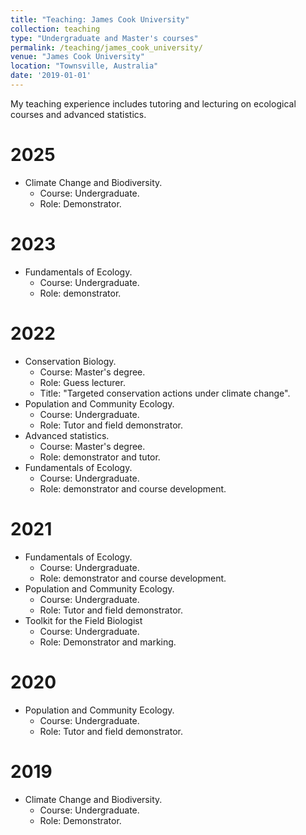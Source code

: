 ```yaml
---
title: "Teaching: James Cook University"
collection: teaching
type: "Undergraduate and Master's courses"
permalink: /teaching/james_cook_university/
venue: "James Cook University"
location: "Townsville, Australia"
date: '2019-01-01'
---
```



My teaching experience includes tutoring and lecturing on ecological courses and advanced statistics.

2025
======
- Climate Change and Biodiversity. 
  - Course: Undergraduate. 
  - Role: Demonstrator.

2023
======
- Fundamentals of Ecology.
  - Course: Undergraduate.
  - Role: demonstrator.
 
2022
======
- Conservation Biology. 
  - Course: Master's degree. 
  - Role: Guess lecturer. 
  - Title: "Targeted conservation actions under climate change".
- Population and Community Ecology. 
  - Course: Undergraduate. 
  - Role: Tutor and field demonstrator.
- Advanced statistics. 
  - Course: Master's degree. 
  - Role: demonstrator and tutor.
- Fundamentals of Ecology.
  - Course: Undergraduate.
  - Role: demonstrator and course development.

2021
======
- Fundamentals of Ecology.
  - Course: Undergraduate.
  - Role: demonstrator and course development.
- Population and Community Ecology. 
  - Course: Undergraduate. 
  - Role: Tutor and field demonstrator.
- Toolkit for the Field Biologist
  - Course: Undergraduate.
  - Role: Demonstrator and marking. 

2020
======
- Population and Community Ecology. 
  - Course: Undergraduate. 
  - Role: Tutor and field demonstrator.

2019
======
- Climate Change and Biodiversity. 
  - Course: Undergraduate. 
  - Role: Demonstrator.
